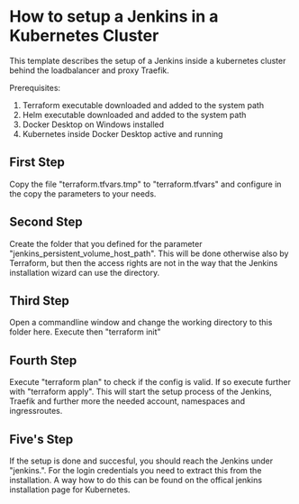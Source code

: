 # How to setup a Jenkins in a Kubernetes Cluster

This template describes the setup of a Jenkins inside a kubernetes cluster behind the loadbalancer and proxy Traefik.

Prerequisites:

1. Terraform executable downloaded and added to the system path
2. Helm executable downloaded and added to the system path
3. Docker Desktop on Windows installed
4. Kubernetes inside Docker Desktop active and running

## First Step

Copy the file "terraform.tfvars.tmp" to "terraform.tfvars" and configure in the copy the parameters to your needs.

## Second Step

Create the folder that you defined for the parameter "jenkins_persistent_volume_host_path". This will be done otherwise
also by Terraform, but then the access rights are not in the way that the Jenkins installation wizard can use the
directory.

## Third Step

Open a commandline window and change the working directory to this folder here. Execute then "terraform init"

## Fourth Step

Execute "terraform plan" to check if the config is valid. If so execute further with "terraform apply". This will start
the setup process of the Jenkins, Traefik and further more the needed account, namespaces and ingressroutes.

## Five's Step

If the setup is done and succesful, you should reach the Jenkins under
"jenkins.<your defined domain>". For the login credentials you need to extract this from the installation. A way how to
do this can be found on the offical jenkins installation page for Kubernetes.
